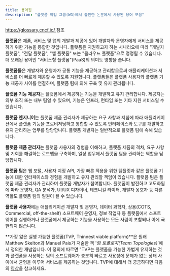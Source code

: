 ```yaml
---
title: 용어집
description: "플랫폼 작업 그룹(WG)에서 출판한 논문에서 사용된 용어 모음"
---
```


[https://glossary.cncf.io/ ](https://glossary.cncf.io/) 참조

**플랫폼**은 제품, 서비스 및 앱의 개발과 제공에 있어 개발자와 운영자에게 서비스를 제공하기 위한 기능을 통합한 것입니다. 
플랫폼은 지원하고자 하는 시나리오에 따라 "개발자 플랫폼", "전달 플랫폼", "앱 플랫폼" 또는 "클라우드 플랫폼"으로 명명될 수 있습니다. 
더 오래된 용어인 "서비스형 플랫폼"(PaaS)의 의미도 영향을 줍니다.

**플랫폼들**은 개발자와 운영자가 공통 기능을 제공하고 관리함으로써 애플리케이션과 서비스를 더 빠르게 제공할 수 있도록 지원합니다. 
플랫폼들은 플랫폼 사용자와 플랫폼 기능 제공자 사이를 연결하며, 플랫폼 팀에 의해 구축 및 유지 관리됩니다.

**플랫폼 기능 제공자**는 플랫폼에서 제공하는 기능을 개발하고 유지 관리합니다. 
제공자는 외부 조직 또는 내부 팀일 수 있으며, 기능은 인프라, 런타임 또는 기타 지원 서비스일 수 있습니다.

**플랫폼 엔지니어**는 플랫폼 제품 관리자가 제공하는 요구 사항과 지침에 따라 애플리케이션에서 플랫폼 기능을 프로비저닝하고 통합할 수 있도록 
인터페이스와 도구를 개발하고 유지 관리하는 업무를 담당합니다. 
플랫폼 개발자는 일반적으로 플랫폼 팀에 속해 있습니다.

**플랫폼 제품 관리자**는 플랫폼 사용자의 경험을 이해하고, 플랫폼 제품의 격차, 요구 사항 및 기회를 해결하는 로드맵을 구축하며, 
일상 업무에서 플랫폼 팀을 관리하는 역할을 담당합니다.

**플랫폼 팀**은 웹 포털, 사용자 지정 API, 가장 빠른 적용을 위한 템플릿과 같은 플랫폼 기능에 대한 인터페이스와 경험을 개발하고 유지 관리할 책임이 있습니다. 
플랫폼 팀은 플랫폼 제품 관리자가 관리하며 플랫폼 개발자가 참여합니다. 
플랫폼이 발전하고 고도화됨에 따라 운영자, QA 분석가, UI/UX 디자이너, 테크니컬 라이터, 개발자 옹호자 등 다른 역할도 플랫폼 팀의 일원이 될 수 있습니다.

**플랫폼 사용자**에는 애플리케이션 개발자 및 운영자, 데이터 과학자, 상용(COTS, Commercial, off-the-shelf) 소프트웨어 운영자, 정보 작업자 등 
플랫폼에서 소프트웨어를 실행하거나 플랫폼에서 제공하는 기능을 사용하는 모든 사람이 포함되나 이에 국한되지 않습니다.

**가장 얇은 실행 가능한 플랫폼(TVP, Thinnest viable platform)**은 원래 Matthew Skelton과 Manuel Pais가 저술한 책 '_팀 토폴로지(Team Topologies)_'에서 정의한 개념입니다. 
이 정의에 따르면 "TVP는 플랫폼을 가능한 가볍게 유지하는 것과 플랫폼을 사용하는 팀의 소프트웨어가 충분히 빠르고 사용성에 문제가 없는 상태 사이에서 균형을 이루어 서비스를 제공하는 것입니다. 
TVP에 대해서 더 궁금하다면 다음의 [영상](https://teamtopologies.com/key-concepts-content/what-is-a-thinnest-viable-platform-tvp)을 참고하세요.

